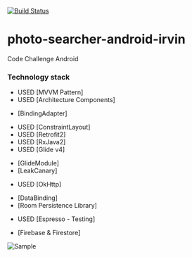 [![Build Status](https://app.bitrise.io/app/fa44db4989fb2bf3/status.svg?token=rdaJ4tBfnlzbKK0aYAIpuQ&branch=master)](https://app.bitrise.io/app/fa44db4989fb2bf3)


# photo-searcher-android-irvin
Code Challenge Android

### Technology stack 

* USED [MVVM Pattern] 
* USED [Architecture Components] 
- [BindingAdapter] 
* USED [ConstraintLayout] 
* USED [Retrofit2]
* USED [RxJava2]
* USED [Glide v4] 
- [GlideModule] 
- [LeakCanary] 
* USED [OkHttp] 
- [DataBinding] 
- [Room Persistence Library] 
* USED [Espresso - Testing] 
- [Firebase & Firestore] 


![Sample](https://github.com/STYLER-Inc/photo-searcher-android-irvin/blob/challenge-branch/gif/challengegic.gif "Challenge sample")
